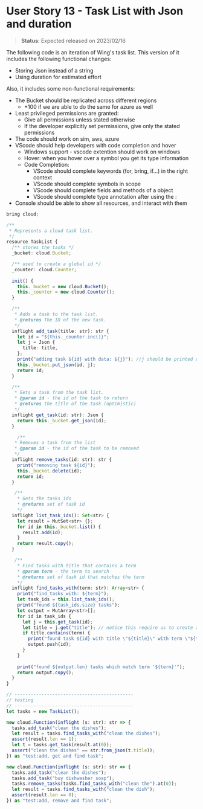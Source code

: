 # User Story 13 - Task List with Json and duration

> **Status**: Expected released on 2023/02/16

The following code is an iteration of Wing's task list.
This version of it includes the following functional changes:
- Storing Json instead of a string
- Using duration for estimated effort

Also, it includes some non-functional requirements: 
- The Bucket should be replicated across different regions 
  - +100 if we are able to do the same for azure as well
- Least privileged permissions are granted:
  - Give all permissions unless stated otherwise
  - If the developer explicitly set permissions, give only the stated permissions 
- The code should work on sim, aws, azure
- VScode should help developers with code completion and hover
  - Windows support - vscode extention should work on windows
  - Hover: when you hover over a symbol you get its type information
  - Code Completion: 
    - VScode should complete keywords (for, bring, if...)  in the right context
    - VScode should complete symbols in scope 
    - VScode should complete fields and methods of a object 
    - VScode should complete type annotation after using the :
- Console should be able to show all resources, and interact with them


```ts (wing)
bring cloud;

/**
 * Represents a cloud task list.
 */
resource TaskList {
  /** stores the tasks */
  _bucket: cloud.Bucket;

  /** used to create a global id */
  _counter: cloud.Counter;
  
  init() {
    this._bucket = new cloud.Bucket();
    this._counter = new cloud.Counter();
  }

  /** 
   * Adds a task to the task list.
   * @returns The ID of the new task.
   */
  inflight add_task(title: str): str {
    let id = "${this._counter.inc()}";
    let j = Json { 
      title: title, 
    };
    print("adding task ${id} with data: ${j}"); //j should be printed out nicely 
    this._bucket.put_json(id, j);
    return id;
  }

  /** 
   * Gets a task from the task list.
   * @param id - the id of the task to return
   * @returns the title of the task (optimistic)
   */
  inflight get_task(id: str): Json {
    return this._bucket.get_json(id);
  }

    /** 
   * Removes a task from the list
   * @param id - the id of the task to be removed
   */
  inflight remove_tasks(id: str): str {
    print("removing task ${id}");
    this._bucket.delete(id);
    return id;
  }

   /** 
    * Gets the tasks ids 
    * @returns set of task id
    */
  inflight list_task_ids(): Set<str> {
    let result = MutSet<str> {};
    for id in this._bucket.list() {
      result.add(id);
    }
    return result.copy();
  }

   /** 
    * Find tasks with title that contains a term
    * @param term - the term to search
    * @returns set of task id that matches the term
    */
  inflight find_tasks_with(term: str): Array<str> {
    print("find_tasks_with: ${term}");
    let task_ids = this.list_task_ids();
    print("found ${task_ids.size} tasks");
    let output = MutArray<str>[];
    for id in task_ids {
      let j = this.get_task(id); 
      let title = j.get("title"); // notice this require us to create a small "get" function  implementation that should be removed by next sprint, maybe there is a different way around this. @hasanaburayyan and @staycoolcall911 ?
      if title.contains(term) { 
        print("found task ${id} with title \"${title}\" with term \"${term}\"");
        output.push(id);
      }
    }
    
    print("found ${output.len} tasks which match term '${term}'");
    return output.copy();
  }
}

// --------------------------------------------
// testing
// --------------------------------------------
let tasks = new TaskList();

new cloud.Function(inflight (s: str): str => {
  tasks.add_task("clean the dishes");
  let result = tasks.find_tasks_with("clean the dishes");
  assert(result.len == 1);
  let t = tasks.get_task(result.at(0));
  assert("clean the dishes" == str.from_json(t.title));
}) as "test:add, get and find task";

new cloud.Function(inflight (s: str): str => {
  tasks.add_task("clean the dishes");
  tasks.add_task("buy dishwasher soap");
  tasks.remove_tasks(tasks.find_tasks_with("clean the").at(0));
  let result = tasks.find_tasks_with("clean the dish");
  assert(result.len == 0);
}) as "test:add, remove and find task";
```
